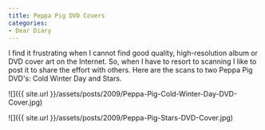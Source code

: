 ```yaml
---
title: Peppa Pig DVD Covers
categories:
- Dear Diary
---
```


I find it frustrating when I cannot find good quality, high-resolution album or DVD cover art on the Internet. So, when I have to resort to scanning I like to post it to share the effort with others. Here are the scans to two Peppa Pig DVD's: Cold Winter Day and Stars.



  
   ![]({{ site.url }}/assets/posts/2009/Peppa-Pig-Cold-Winter-Day-DVD-Cover.jpg)
  

  
   ![]({{ site.url }}/assets/posts/2009/Peppa-Pig-Stars-DVD-Cover.jpg)
  


